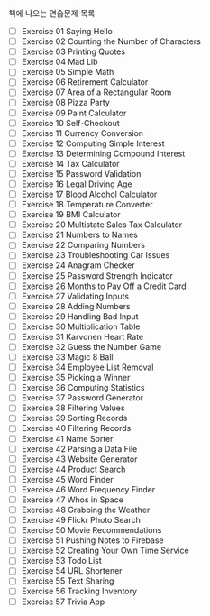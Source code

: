 책에 나오는 연습문제 목록

- [ ] Exercise 01 Saying Hello
- [ ] Exercise 02 Counting the Number of Characters
- [ ] Exercise 03 Printing Quotes
- [ ] Exercise 04 Mad Lib
- [ ] Exercise 05 Simple Math
- [ ] Exercise 06 Retirement Calculator
- [ ] Exercise 07 Area of a Rectangular Room
- [ ] Exercise 08 Pizza Party
- [ ] Exercise 09 Paint Calculator
- [ ] Exercise 10 Self-Checkout
- [ ] Exercise 11 Currency Conversion
- [ ] Exercise 12 Computing Simple Interest
- [ ] Exercise 13 Determining Compound Interest
- [ ] Exercise 14 Tax Calculator
- [ ] Exercise 15 Password Validation
- [ ] Exercise 16 Legal Driving Age
- [ ] Exercise 17 Blood Alcohol Calculator
- [ ] Exercise 18 Temperature Converter
- [ ] Exercise 19 BMI Calculator
- [ ] Exercise 20 Multistate Sales Tax Calculator
- [ ] Exercise 21 Numbers to Names
- [ ] Exercise 22 Comparing Numbers
- [ ] Exercise 23 Troubleshooting Car Issues
- [ ] Exercise 24 Anagram Checker
- [ ] Exercise 25 Password Strength Indicator
- [ ] Exercise 26 Months to Pay Off a Credit Card
- [ ] Exercise 27 Validating Inputs
- [ ] Exercise 28 Adding Numbers
- [ ] Exercise 29 Handling Bad Input
- [ ] Exercise 30 Multiplication Table
- [ ] Exercise 31 Karvonen Heart Rate
- [ ] Exercise 32 Guess the Number Game
- [ ] Exercise 33 Magic 8 Ball
- [ ] Exercise 34 Employee List Removal
- [ ] Exercise 35 Picking a Winner
- [ ] Exercise 36 Computing Statistics
- [ ] Exercise 37 Password Generator
- [ ] Exercise 38 Filtering Values
- [ ] Exercise 39 Sorting Records
- [ ] Exercise 40 Filtering Records
- [ ] Exercise 41 Name Sorter
- [ ] Exercise 42 Parsing a Data File
- [ ] Exercise 43 Website Generator
- [ ] Exercise 44 Product Search
- [ ] Exercise 45 Word Finder
- [ ] Exercise 46 Word Frequency Finder
- [ ] Exercise 47 Whos in Space
- [ ] Exercise 48 Grabbing the Weather
- [ ] Exercise 49 Flickr Photo Search
- [ ] Exercise 50 Movie Recommendations
- [ ] Exercise 51 Pushing Notes to Firebase
- [ ] Exercise 52 Creating Your Own Time Service
- [ ] Exercise 53 Todo List
- [ ] Exercise 54 URL Shortener
- [ ] Exercise 55 Text Sharing
- [ ] Exercise 56 Tracking Inventory
- [ ] Exercise 57 Trivia App
